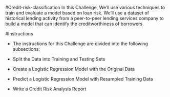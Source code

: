 #Credit-risk-classification
In this Challenge, We’ll use various techniques to train and evaluate a model based on loan risk. We’ll use a dataset of historical lending activity from a peer-to-peer lending services company to build a model that can identify the creditworthiness of borrowers.

#Instructions
- The instructions for this Challenge are divided into the following subsections:

- Split the Data into Training and Testing Sets

- Create a Logistic Regression Model with the Original Data

- Predict a Logistic Regression Model with Resampled Training Data

- Write a Credit Risk Analysis Report

